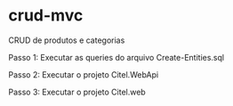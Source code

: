 # crud-mvc
CRUD de produtos e categorias

Passo 1: Executar as queries do arquivo Create-Entities.sql

Passo 2: Executar o projeto Citel.WebApi

Passo 3: Executar o projeto Citel.web
